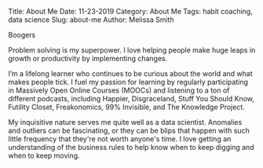 Title: About Me
Date: 11-23-2019
Category: About Me
Tags: habit coaching, data science
Slug: about-me
Author: Melissa Smith

Boogers

Problem solving is my superpower. I love helping people make huge leaps in growth or productivity by implementing changes. 

I’m a lifelong learner who continues to be curious about the world and what makes people tick. I fuel my passion for learning by regularly participating in Massively Open Online Courses (MOOCs) and listening to a ton of different podcasts, including Happier, Disgraceland, Stuff You Should Know, Futility Closet, Freakonomics, 99% Invisible, and The Knowledge Project.

My inquisitive nature serves me quite well as a data scientist. Anomalies and outliers can be fascinating, or they can be blips that happen with such little frequency that they're not worth anyone's time. I love getting an understanding of the business rules to help know when to keep digging and when to keep moving.
